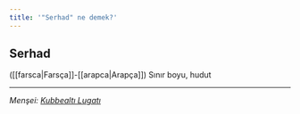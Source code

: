 ```yaml
---
title: '"Serhad" ne demek?'
---
```


## Serhad
([[farsca|Farsça]]-[[arapca|Arapça]]) Sınır boyu, hudut

---
*Menşei: [Kubbealtı Lugatı](https://www.lugatim.com/s/serhat)*